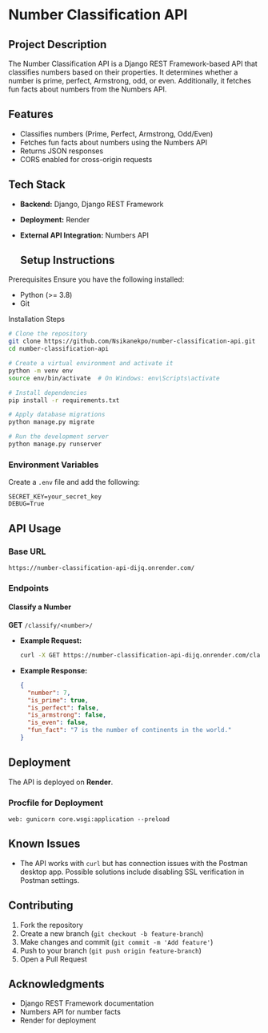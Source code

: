 # Number Classification API

## Project Description
The Number Classification API is a Django REST Framework-based API that classifies numbers based on their properties. It determines whether a number is prime, perfect, Armstrong, odd, or even. Additionally, it fetches fun facts about numbers from the Numbers API.

## Features
- Classifies numbers (Prime, Perfect, Armstrong, Odd/Even)
- Fetches fun facts about numbers using the Numbers API
- Returns JSON responses
- CORS enabled for cross-origin requests

## Tech Stack
- **Backend:** Django, Django REST Framework
- **Deployment:** Render
- **External API Integration:** Numbers API

  ## Setup Instructions

Prerequisites
Ensure you have the following installed:
- Python (>= 3.8)
- Git

Installation Steps
```bash
# Clone the repository
git clone https://github.com/Nsikanekpo/number-classification-api.git
cd number-classification-api

# Create a virtual environment and activate it
python -m venv env
source env/bin/activate  # On Windows: env\Scripts\activate

# Install dependencies
pip install -r requirements.txt

# Apply database migrations
python manage.py migrate

# Run the development server
python manage.py runserver
```

### Environment Variables
Create a `.env` file and add the following:
```
SECRET_KEY=your_secret_key
DEBUG=True
```

## API Usage

### Base URL
```
https://number-classification-api-dijq.onrender.com/
```

### Endpoints
#### **Classify a Number**
**GET** `/classify/<number>/`
- **Example Request:**
  ```bash
  curl -X GET https://number-classification-api-dijq.onrender.com/classify/7/
  ```
- **Example Response:**
  ```json
  {
    "number": 7,
    "is_prime": true,
    "is_perfect": false,
    "is_armstrong": false,
    "is_even": false,
    "fun_fact": "7 is the number of continents in the world."
  }
  ```

## Deployment
The API is deployed on **Render**.

### Procfile for Deployment
```
web: gunicorn core.wsgi:application --preload
```

## Known Issues
- The API works with `curl` but has connection issues with the Postman desktop app. Possible solutions include disabling SSL verification in Postman settings.

## Contributing
1. Fork the repository
2. Create a new branch (`git checkout -b feature-branch`)
3. Make changes and commit (`git commit -m 'Add feature'`)
4. Push to your branch (`git push origin feature-branch`)
5. Open a Pull Request


## Acknowledgments
- Django REST Framework documentation
- Numbers API for number facts
- Render for deployment

